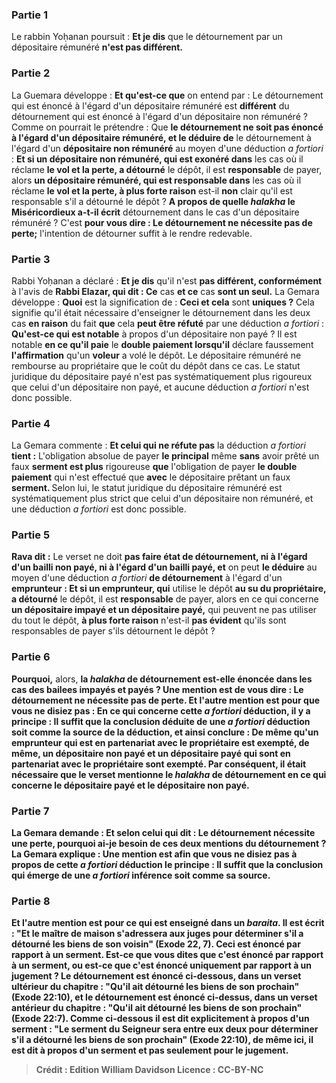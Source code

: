 
### Partie 1
Le rabbin Yoḥanan poursuit : <b>Et je dis</b> que le détournement par un dépositaire rémunéré <b>n'est pas différent.</b>

### Partie 2
La Guemara développe : <b>Et qu'est-ce que</b> on entend par : Le détournement qui est énoncé à l'égard d'un dépositaire rémunéré est <b>différent</b> du détournement qui est énoncé à l'égard d'un dépositaire non rémunéré ? Comme on pourrait le prétendre : Que <b>le détournement ne soit pas énoncé à l'égard d'un dépositaire rémunéré, et le déduire de</b> le détournement à l'égard d'un <b>dépositaire non rémunéré</b> au moyen d'une déduction <i>a fortiori</i> : <b>Et si un dépositaire non rémunéré, qui est exonéré dans</b> les cas où il réclame <b>le vol et la perte, a détourné</b> le dépôt, il est <b>responsable</b> de payer, alors <b>un dépositaire rémunéré, qui est responsable dans</b> les cas où il réclame <b>le vol et la perte, à plus forte raison</b> est-il <b>non</b> clair qu'il est responsable s'il a détourné le dépôt ? <b>A propos de quelle <i>halakha</i> le Miséricordieux a-t-il écrit</b> détournement dans le cas d'un dépositaire rémunéré ? C'est <b>pour vous dire : Le détournement ne nécessite pas de perte;</b> l'intention de détourner suffit à le rendre redevable.

### Partie 3
Rabbi Yoḥanan a déclaré : <b>Et je dis</b> qu'il n'est <b>pas différent, conformément</b> à l'avis de <b>Rabbi Elazar, qui dit : Ce</b> cas <b>et ce</b> cas <b>sont un seul.</b> La Gemara développe : <b>Quoi</b> est la signification de : <b>Ceci et cela</b> sont <b>uniques ?</b> Cela signifie qu'il était nécessaire d'enseigner le détournement dans les deux cas <b>en raison</b> du fait <b>que</b> cela <b>peut être réfuté</b> par une déduction <i>a fortiori</i> : <b>Qu'est-ce qui est notable</b> à propos d'un dépositaire non payé ? </b> Il est notable <b>en ce qu'il paie</b> le <b>double paiement lorsqu'il</b> déclare faussement <b>l'affirmation</b> qu'un <b>voleur</b> a volé le dépôt. Le dépositaire rémunéré ne rembourse au propriétaire que le coût du dépôt dans ce cas. Le statut juridique du dépositaire payé n'est pas systématiquement plus rigoureux que celui d'un dépositaire non payé, et aucune déduction <i>a fortiori</i> n'est donc possible.

### Partie 4
La Gemara commente : <b>Et celui qui ne réfute pas</b> la déduction <i>a fortiori</i> <b>tient :</b> L'obligation absolue de payer <b>le principal</b> même <b>sans</b> avoir prêté un faux <b>serment est plus</b> rigoureuse <b>que</b> l'obligation de payer <b>le double paiement</b> qui n'est effectué que <b>avec</b> le dépositaire prêtant un faux <b>serment. </b> Selon lui, le statut juridique du dépositaire rémunéré est systématiquement plus strict que celui d'un dépositaire non rémunéré, et une déduction <i>a fortiori</i> est donc possible.

### Partie 5
<b>Rava dit :</b> Le verset ne doit <b>pas faire état de détournement, ni à l'égard d'un bailli non payé, ni à l'égard d'un bailli payé, et</b> on peut <b>le déduire</b> au moyen d'une déduction <i>a fortiori</i> <b>de détournement</b> à l'égard d'un <b>emprunteur : Et si un emprunteur, qui</b> utilise le dépôt <b>au su du propriétaire, a détourné</b> le dépôt, il est <b>responsable</b> de payer, alors en ce qui concerne <b>un dépositaire impayé et un dépositaire payé,</b> qui peuvent ne pas utiliser du tout le dépôt, <b>à plus forte raison</b> n'est-il <b>pas évident</b> qu'ils sont responsables de payer s'ils détournent le dépôt ?

### Partie 6
<b>Pourquoi,</b> alors, <b>la <i>halakha</i> de détournement <b>est-elle énoncée</b> dans les cas des bailees impayés et payés ? <b>Une</b> mention est <b>de vous dire : Le détournement ne nécessite pas de perte. Et l'autre</b> mention est <b>pour que vous ne disiez pas :</b> En ce qui concerne cette <i>a fortiori</i> déduction, il y a principe : Il <b>suffit que la conclusion déduite de</b> une <i>a fortiori</i> <b>déduction soit comme la source</b> de la déduction, et ainsi conclure : <b>De même qu'un emprunteur</b> qui est en partenariat <b>avec le propriétaire</b> est <b>exempté, de même, un dépositaire non payé et un dépositaire payé</b> qui sont en partenariat <b>avec le propriétaire</b> sont <b>exempté.</b> Par conséquent, il était nécessaire que le verset mentionne le <i>halakha</i> de détournement en ce qui concerne le dépositaire payé et le dépositaire non payé.

### Partie 7
La Gemara demande : <b>Et selon celui qui dit : Le détournement nécessite une perte, pourquoi ai-je</b> besoin de <b>ces deux</b> mentions du <b>détournement ?</b> La Gemara explique : <b>Une</b> mention est <b>afin que vous ne disiez pas</b> à propos de cette <i>a fortiori</i> déduction le principe : <b>Il suffit que la</b> conclusion qui <b>émerge de</b> une <i>a fortiori</i> <b>inférence soit comme</b> sa <b>source.</b>

### Partie 8
<b>Et l'autre</b> mention est <b>pour ce qui est enseigné</b> dans un <i>baraita</i>. Il est écrit : <b>"Et le maître de maison s'adressera aux juges</b> pour déterminer s'il a détourné les biens de son voisin" (Exode 22, 7). Ceci est énoncé par rapport à <b>un serment.</b> Est-ce que <b>vous dites</b> que c'est énoncé par rapport à <b>un serment, ou</b> est-ce que c'est énoncé <b>uniquement</b> par rapport à <b>un jugement ? Le détournement est énoncé ci-dessous,</b> dans un verset ultérieur du chapitre : "Qu'il ait détourné les biens de son prochain" (Exode 22:10), <b>et le détournement est énoncé ci-dessus,</b> dans un verset antérieur du chapitre : "Qu'il ait détourné les biens de son prochain" (Exode 22:7). <b>Comme ci-dessous</b> il est dit explicitement à propos d'un <b>serment :</b> "Le serment du Seigneur sera entre eux deux pour déterminer s'il a détourné les biens de son prochain" (Exode 22:10), <b>de même ici,</b> il est dit à propos d'un <b>serment</b> et pas seulement pour le jugement.

>Crédit : Edition William Davidson
>Licence : CC-BY-NC